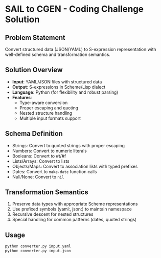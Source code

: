 # SAIL to CGEN - Coding Challenge Solution

## Problem Statement
Convert structured data (JSON/YAML) to S-expression representation with well-defined schema and transformation semantics.

## Solution Overview
- **Input**: YAML/JSON files with structured data
- **Output**: S-expressions in Scheme/Lisp dialect
- **Language**: Python (for flexibility and robust parsing)
- **Features**: 
  - Type-aware conversion
  - Proper escaping and quoting
  - Nested structure handling
  - Multiple input formats support

## Schema Definition
- Strings: Convert to quoted strings with proper escaping
- Numbers: Convert to numeric literals
- Booleans: Convert to #t/#f
- Lists/Arrays: Convert to lists
- Objects/Maps: Convert to association lists with typed prefixes
- Dates: Convert to `make-date` function calls
- Null/None: Convert to `nil`

## Transformation Semantics
1. Preserve data types with appropriate Scheme representations
2. Use prefixed symbols (yaml:, json:) to maintain namespace
3. Recursive descent for nested structures
4. Special handling for common patterns (dates, quoted strings)

## Usage
```bash
python converter.py input.yaml
python converter.py input.json
```
